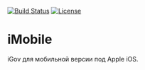[![Build Status](https://travis-ci.org/e-government-ua/iMobile.svg?branch=master)](https://travis-ci.org/e-government-ua/iMobile) [![License][license-badge]][license-page]

[license-page]: LICENSE
[license-badge]: https://img.shields.io/badge/license-GPLv3-brightgreen.svg

# iMobile
iGov для мобильной версии под Apple iOS.
